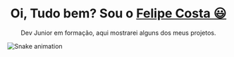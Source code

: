 <div>
  
  <h1 align="center">
    Oi, Tudo bem? Sou o 
    <a href="https://www.linkedin.com/in/felipe-costa-02672318b/">Felipe Costa 😃️</a>
  </h1>
  
  <p align="center">
    Dev Junior em formação, aqui mostrarei alguns dos meus projetos.
    </div>
 
    
  

  ![Snake animation](https://github.com/danielbped/danielbped/blob/output/github-contribution-grid-snake.svg)
  
</div>
